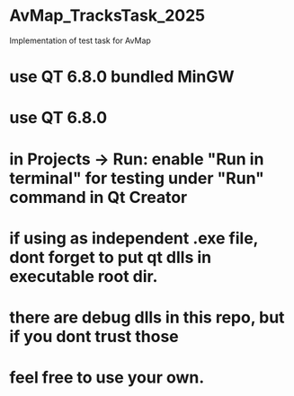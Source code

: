 # AvMap_TracksTask_2025
Implementation of test task for AvMap

# use QT 6.8.0 bundled MinGW
# use QT 6.8.0
# in Projects -> Run: enable "Run in terminal" for testing under "Run" command in Qt Creator
# if using as independent .exe file, dont forget to put qt dlls in executable root dir.
# there are debug dlls in this repo, but if you dont trust those
# feel free to use your own.